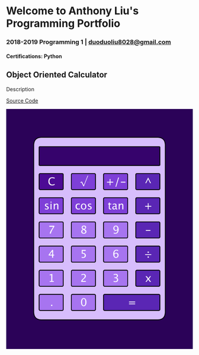 # Welcome to Anthony Liu's Programming Portfolio
### 2018-2019 Programming 1 | duoduoliu8028@gmail.com
#### Certifications: Python

## Object Oriented Calculator
Description

[Source Code](https://github.com/pwnkickfly/2019Programing1Portfolio/blob/master/Calc/Calculator.zip)

![Calculator](https://github.com/pwnkickfly/2019Programing1Portfolio/blob/master/Calc/Calc01.png?raw=true)

